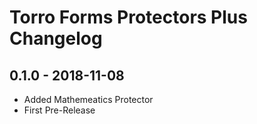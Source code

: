 # Torro Forms Protectors Plus Changelog

## 0.1.0 - 2018-11-08
- Added Mathemeatics Protector
- First Pre-Release